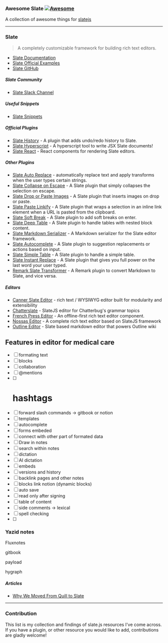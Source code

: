 ### **Awesome Slate** [![Awesome](https://cdn.rawgit.com/sindresorhus/awesome/d7305f38d29fed78fa85652e3a63e154dd8e8829/media/badge.svg)](https://github.com/sindresorhus/awesome)

A collection of awesome things for [slatejs](https://github.com/ianstormtaylor/slate)

---

### Slate

> A completely customizable framework for building rich text editors. 

- [Slate Documentation](https://docs.slatejs.org/)
- [Slate Official Examples](https://www.slatejs.org/examples/richtext)
- [Slate GitHub](https://github.com/ianstormtaylor/slate)

##### Slate Community

- [Slate Slack Channel](https://slate-js.slack.com/)

##### Useful Snippets
- [Slate Snippets](https://github.com/objectlegal/slate-snippets)

##### Official Plugins

- [Slate History](https://github.com/ianstormtaylor/slate/blob/master/packages/slate-history) - A plugin that adds undo/redo history to Slate.
- [Slate Hyperscript](https://github.com/ianstormtaylor/slate/blob/master/packages/slate-hyperscript) - A hyperscript tool to write JSX Slate documents!
- [Slate React](https://github.com/ianstormtaylor/slate/blob/master/packages/slate-react) - React components for rendering Slate editors.

##### Other Plugins

- [Slate Auto Replace](https://github.com/ianstormtaylor/slate-plugins/tree/master/packages/slate-auto-replace) - automatically replace text and apply transforms when the user types certain strings.
- [Slate Collapse on Escape](https://github.com/ianstormtaylor/slate-plugins/tree/master/packages/slate-collapse-on-escape) - A Slate plugin that simply collapses the selection on escape.
- [Slate Drop or Paste Images](https://github.com/ianstormtaylor/slate-plugins/tree/master/packages/slate-drop-or-paste-images) - A Slate plugin that inserts images on drop or paste.
- [Slate Paste Linkify](https://github.com/ianstormtaylor/slate-plugins/tree/master/packages/slate-paste-linkify) - A Slate plugin that wraps a selection in an inline link element when a URL is pasted from the clipboard.
- [Slate Soft Break](https://github.com/ianstormtaylor/slate-plugins/tree/master/packages/slate-soft-break) - A Slate plugin to add soft breaks on enter.
- [Slate Deep Table](https://github.com/jasonphillips/slate-deep-table#readme) - A Slate plugin to handle tables with nested block content.
- [Slate Markdown Serializer](https://github.com/tommoor/slate-md-serializer) - A Markdown serializer for the Slate editor framework.
- [Slate Autocomplete](https://github.com/FedeLochbaum/slate-autocomplete/#readme) - A Slate plugin to suggestion replacements or actions based on input.
- [Slate Simple Table](https://github.com/cdd/slate-simple-table#readme) - A Slate plugin to handle a simple table.
- [Slate Instant Replace](https://github.com/enzoferey/slate-instant-replace#readme) - A Slate plugin that gives you full power on the last word your user typed.
- [Remark Slate Transformer](https://github.com/inokawa/remark-slate-transformer) - A Remark plugin to convert Markdown to Slate, and vice versa.


##### Editors
- [Canner Slate Editor](https://github.com/Canner/canner-slate-editor) - rich text / WYSIWYG editor built for modularity and extensibility
- [Chatterslate](https://github.com/chatterbugapp/chatterslate) - SlateJS editor for Chatterbug's grammar topics
- [French Press Editor](https://github.com/roast-cms/french-press-editor) - An offline-first rich text editor component.
- [Nossas Editor](https://slate-editor.bonde.org/) - A complete rich text editor based on SlateJS framework
- [Outline Editor](https://github.com/outline/rich-markdown-editor) - Slate based markdown editor that powers Outline wiki


## Features in editor for medical care

- [ ] formating text
- [ ] blocks 
- [ ] collaboration
- [ ] @mentions
- [ ] # hashtags 
- [ ] forward slash commands -> gitbook or notion
- [ ] templates
- [ ] autocomplete
- [ ] forms embeded
- [ ] connect with other part of formated data
- [ ] Draw in notes
- [ ] search within notes
- [ ] dictation
- [ ] AI dictation
- [ ] embeds
- [ ] versions and history
- [ ] backlink pages and other notes
- [ ] blocks link notion (dynamic blocks)
- [ ] auto save
- [ ] read only after signing 
- [ ] table of content 
- [ ] side comments -> lexical 
- [ ] spell checking
- [ ] 


### Yazid notes


Fluxnotes

gitbook

payload 

hygraph





##### Articles
- [Why We Moved From Quill to Slate](https://medium.com/the-lead/why-we-moved-from-quill-to-slate-94f42aa54fec)


---

### Contribution

This list is my collection and findings of slate.js resources I've come across. If you have a plugin, or other resource you would like to add, contributions are gladly welcome!

